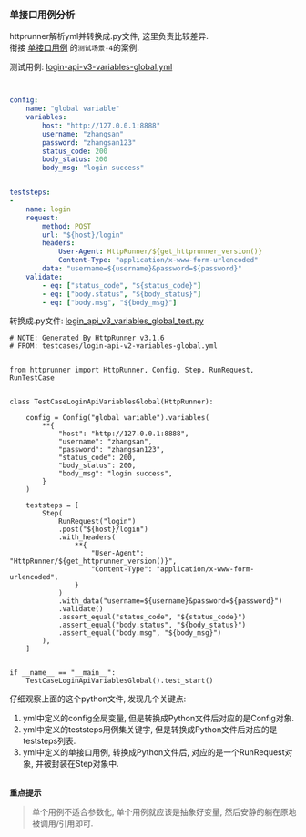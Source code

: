 
&nbsp;  
### 单接口用例分析
httprunner解析yml并转换成.py文件, 这里负责比较差异.  
衔接 [单接口用例](write_case/SingleCase.md) 的`测试场景-4`的案例.  

测试用例: [login-api-v3-variables-global.yml](./login-api-v3-variables-global.yml)  

```yaml


config:
    name: "global variable"
    variables:
        host: "http://127.0.0.1:8888"
        username: "zhangsan"
        password: "zhangsan123"
        status_code: 200
        body_status: 200
        body_msg: "login success"


teststeps:
-
    name: login
    request:
        method: POST
        url: "${host}/login"
        headers:
            User-Agent: HttpRunner/${get_httprunner_version()}
            Content-Type: "application/x-www-form-urlencoded"
        data: "username=${username}&password=${password}"
    validate:
        - eq: ["status_code", "${status_code}"]
        - eq: ["body.status", "${body_status}"]
        - eq: ["body.msg", "${body_msg}"]

```

转换成.py文件: [login_api_v3_variables_global_test.py](./login_api_v3_variables_global_test.py)

```python3
# NOTE: Generated By HttpRunner v3.1.6
# FROM: testcases/login-api-v2-variables-global.yml


from httprunner import HttpRunner, Config, Step, RunRequest, RunTestCase


class TestCaseLoginApiVariablesGlobal(HttpRunner):

    config = Config("global variable").variables(
        **{
            "host": "http://127.0.0.1:8888",
            "username": "zhangsan",
            "password": "zhangsan123",
            "status_code": 200,
            "body_status": 200,
            "body_msg": "login success",
        }
    )

    teststeps = [
        Step(
            RunRequest("login")
            .post("${host}/login")
            .with_headers(
                **{
                    "User-Agent": "HttpRunner/${get_httprunner_version()}",
                    "Content-Type": "application/x-www-form-urlencoded",
                }
            )
            .with_data("username=${username}&password=${password}")
            .validate()
            .assert_equal("status_code", "${status_code}")
            .assert_equal("body.status", "${body_status}")
            .assert_equal("body.msg", "${body_msg}")
        ),
    ]


if __name__ == "__main__":
    TestCaseLoginApiVariablesGlobal().test_start()

```

仔细观察上面的这个python文件, 发现几个关键点:
1. yml中定义的config全局变量, 但是转换成Python文件后对应的是Config对象.  
2. yml中定义的teststeps用例集关键字, 但是转换成Python文件后对应的是teststeps列表.  
3. yml中定义的单接口用例, 转换成Python文件后, 对应的是一个RunRequest对象, 并被封装在Step对象中.  


&nbsp;  
**重点提示**  
> 单个用例不适合参数化, 单个用例就应该是抽象好变量, 然后安静的躺在原地被调用/引用即可.  
